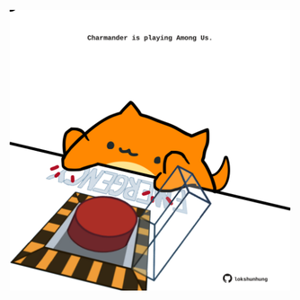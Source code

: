 <!-- built at 17/04/2022, 23:01:06 UTC -->
<p align="center">
  <img width="500" height="500" src="./ReadmeImage.svg">
</p>
